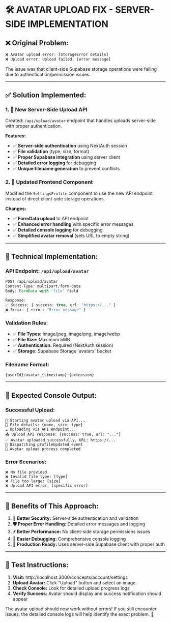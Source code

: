 # 🛠️ **AVATAR UPLOAD FIX - SERVER-SIDE IMPLEMENTATION**

## ❌ **Original Problem:**
```javascript
❌ Avatar upload error: [StorageError details]
❌ Upload error: Upload failed: [error message]
```

The issue was that client-side Supabase storage operations were failing due to authentication/permission issues.

---

## ✅ **Solution Implemented:**

### **1. 🚀 New Server-Side Upload API**
Created: `/api/upload/avatar` endpoint that handles uploads server-side with proper authentication.

**Features:**
- ✅ **Server-side authentication** using NextAuth session
- ✅ **File validation** (type, size, format)
- ✅ **Proper Supabase integration** using server client
- ✅ **Detailed error logging** for debugging
- ✅ **Unique filename generation** to prevent conflicts

### **2. 🎨 Updated Frontend Component**
Modified the `SettingsProfile` component to use the new API endpoint instead of direct client-side storage operations.

**Changes:**
- ✅ **FormData upload** to API endpoint
- ✅ **Enhanced error handling** with specific error messages
- ✅ **Detailed console logging** for debugging
- ✅ **Simplified avatar removal** (sets URL to empty string)

---

## 🔧 **Technical Implementation:**

### **API Endpoint: `/api/upload/avatar`**
```typescript
POST /api/upload/avatar
Content-Type: multipart/form-data
Body: FormData with 'file' field

Response:
✅ Success: { success: true, url: "https://..." }
❌ Error: { error: "Error message" }
```

### **Validation Rules:**
- ✅ **File Types:** image/jpeg, image/png, image/webp
- ✅ **File Size:** Maximum 5MB
- ✅ **Authentication:** Required (NextAuth session)
- ✅ **Storage:** Supabase Storage 'avatars' bucket

### **Filename Format:**
```
{userId}/avatar_{timestamp}.{extension}
```

---

## 🧪 **Expected Console Output:**

### **Successful Upload:**
```
🔄 Starting avatar upload via API...
📁 File details: {name, size, type}
☁️ Uploading via API endpoint...
📤 Upload API response: {success: true, url: "..."}
✅ Avatar uploaded successfully, URL: https://...
🔔 Dispatching profileUpdated event
🏁 Avatar upload process completed
```

### **Error Scenarios:**
```
❌ No file provided
❌ Invalid file type: [type]
❌ File too large: [size]
❌ Upload API error: [specific error]
```

---

## 🎯 **Benefits of This Approach:**

1. **🔐 Better Security:** Server-side authentication and validation
2. **🛡️ Proper Error Handling:** Detailed error messages and logging
3. **⚡ Better Performance:** No client-side storage permissions issues
4. **🧪 Easier Debugging:** Comprehensive console logging
5. **🚀 Production Ready:** Uses server-side Supabase client with proper auth

---

## 🧪 **Test Instructions:**

1. **Visit:** http://localhost:3000/concepts/account/settings
2. **Upload Avatar:** Click "Upload" button and select an image
3. **Check Console:** Look for detailed upload progress logs
4. **Verify Success:** Avatar should display and success notification should appear

The avatar upload should now work without errors! If you still encounter issues, the detailed console logs will help identify the exact problem. 🚀
